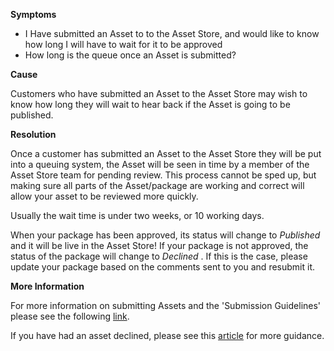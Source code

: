 

**Symptoms**


- I Have submitted an Asset to to the Asset Store, and would like to know how long I will have to wait for it to be approved
- How long is the queue once an Asset is submitted?



**Cause**



Customers who have submitted an Asset to the Asset Store may wish to know how long they will wait to hear back if the Asset is going to be published.



**Resolution**



Once a customer has submitted an Asset to the Asset Store they will be put into a queuing system, the Asset will be seen in time by a member of the Asset Store team for pending review. This process cannot be sped up, but making sure all parts of the Asset/package are working and correct will allow your asset to be reviewed more quickly.



Usually the wait time is under two weeks, or 10 working days.



When your package has been approved, its status will change to  *Published*  and it will be live in the Asset Store! If your package is not approved, the status of the package will change to  *Declined* . If this is the case, please update your package based on the comments sent to you and resubmit it.



**More Information**



For more information on submitting Assets and the 'Submission Guidelines' please see the following [link](https://www.assetstore.unity3d.com/docs/Asset_Store_Promotional_Asset_Guidelines_1.0.pdf).



If you have had an asset declined, please see this [article](https://support.unity3d.com/hc/en-us/articles/205754275) for more guidance.














